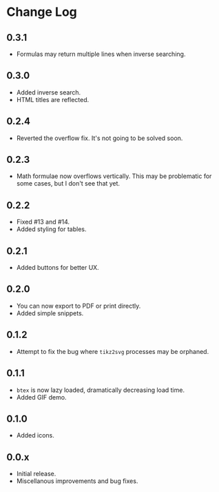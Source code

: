# Change Log

## 0.3.1

- Formulas may return multiple lines when inverse searching.

## 0.3.0

- Added inverse search.
- HTML titles are reflected.

## 0.2.4

- Reverted the overflow fix. It's not going to be solved soon.

## 0.2.3

- Math formulae now overflows vertically. This may be problematic for some cases, but I don't see that yet.

## 0.2.2

- Fixed #13 and #14.
- Added styling for tables.

## 0.2.1

- Added buttons for better UX.

## 0.2.0

- You can now export to PDF or print directly.
- Added simple snippets.

## 0.1.2

- Attempt to fix the bug where `tikz2svg` processes may be orphaned.

## 0.1.1

- `btex` is now lazy loaded, dramatically decreasing load time.
- Added GIF demo.

## 0.1.0

- Added icons.

## 0.0.x

- Initial release.
- Miscellanous improvements and bug fixes.
